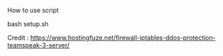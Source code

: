 How to use script

bash setup.sh

Credit : https://www.hostingfuze.net/firewall-iptables-ddos-protection-teamspeak-3-server/
